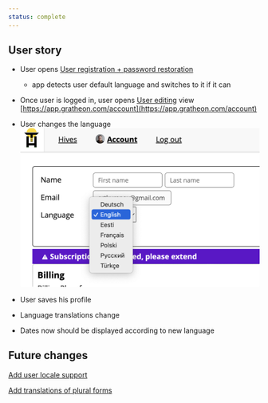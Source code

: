 ```yaml
---
status: complete
---
```

## User story

- User opens [User registration + password restoration](https://www.notion.so/User-registration-password-restoration-48f81c4ccbc748ceadf618b28eda9a39?pvs=21)
    
    - app detects user default language and switches to it if it can
- Once user is logged in, user opens [User editing](https://www.notion.so/User-editing-f3d378c984e44771adf2948959660baa?pvs=21) view [https://app.gratheon.com/account](https://app.gratheon.com/account)
    
- User changes the language
    ![](../../../img/Screenshot%202024-07-10%20at%2021.05.39.png)
    
- User saves his profile
    
- Language translations change
    
- Dates now should be displayed according to new language
    

## Future changes

[Add user locale support](https://www.notion.so/Add-user-locale-support-3fb15512084d43549f8511f9f1a06000?pvs=21)

[Add translations of plural forms](https://www.notion.so/Add-translations-of-plural-forms-516ea5343f314728b98d4f160ba3e500?pvs=21)